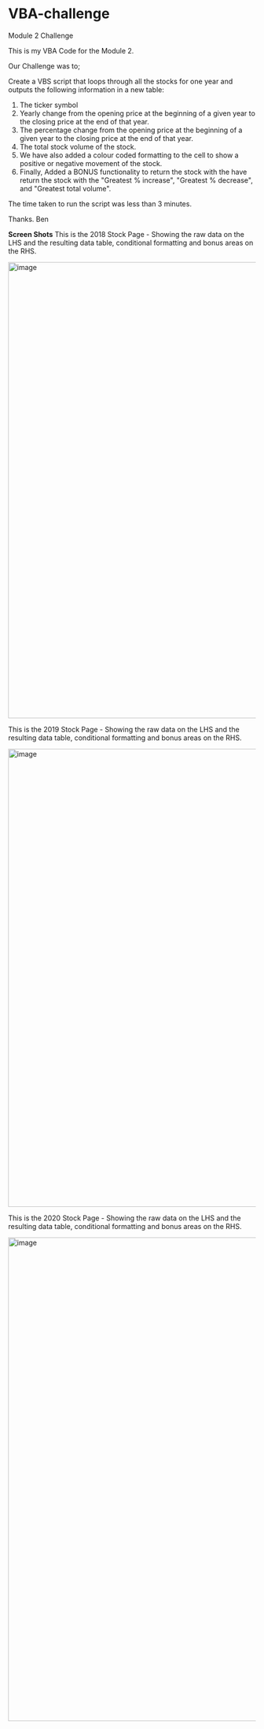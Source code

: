 # VBA-challenge
Module 2 Challenge

This is my VBA Code for the Module 2.

Our Challenge was to;

Create a VBS script that loops through all the stocks for one year and outputs the following information in a new table:
1. The ticker symbol
2. Yearly change from the opening price at the beginning of a given year to the closing price at the end of that year.
3. The percentage change from the opening price at the beginning of a given year to the closing price at the end of that year.
4. The total stock volume of the stock.
5. We have also added a colour coded formatting to the cell to show a positive or negative movement of the stock.
6. Finally, Added a BONUS functionality to return the stock with the have return the stock with the "Greatest % increase", "Greatest % decrease", and "Greatest total volume".

The time taken to run the script was less than 3 minutes.

Thanks.
Ben

**Screen Shots**
This is the 2018 Stock Page - Showing the raw data on the LHS and the resulting data table, conditional formatting and bonus areas on the RHS.

<img width="927" alt="image" src="https://github.com/Mono-Co/VBA-challenge/assets/69753431/b6c41a06-cf08-4abe-b232-9aae04a52386">


This is the 2019 Stock Page - Showing the raw data on the LHS and the resulting data table, conditional formatting and bonus areas on the RHS.

<img width="931" alt="image" src="https://github.com/Mono-Co/VBA-challenge/assets/69753431/27d9eea4-3afa-4f17-8a9a-c0b5667b91d8">


This is the 2020 Stock Page - Showing the raw data on the LHS and the resulting data table, conditional formatting and bonus areas on the RHS.

<img width="983" alt="image" src="https://github.com/Mono-Co/VBA-challenge/assets/69753431/fc0be9dd-61fd-43dd-b7a0-2f8a1229ed29">

